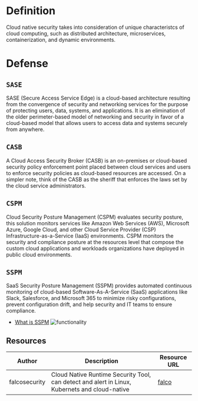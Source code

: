 # Definition
 Cloud native security takes into consideration of unique characteristcs of cloud computing, such as distributed architecture, microservices, containerization, and dynamic environments.

# Defense
## `SASE`
  SASE (Secure Access Service Edge) is a cloud-based architecture resulting from the convergence of security and networking services for the purpose of protecting users, data, systems, and applications. It is an elimination of the older perimeter-based model of networking and security in favor of a cloud-based model that allows users to access data and systems securely from anywhere.


## `CASB`
  A Cloud Access Security Broker (CASB) is an on-premises or cloud-based security policy enforcement point placed between cloud services and users to enforce security policies as cloud-based resources are accessed. On a simpler note, think of the CASB as the sheriff that enforces the laws set by the cloud service administrators.

## `CSPM`
   Cloud Security Posture Management (CSPM) evaluates security posture, this solution monitors services like Amazon Web Services (AWS), Microsoft Azure, Google Cloud, and other Cloud Service Provider (CSP) Infrastructure-as-a-Service (IaaS) environments. CSPM monitors the security and compliance posture at the resources level that compose the custom cloud applications and workloads organizations have deployed in public cloud environments.

## `SSPM`
  SaaS Security Posture Management (SSPM) provides automated continuous monitoring of cloud-based Software-As-A-Service (SaaS) applications like Slack, Salesforce, and Microsoft 365 to minimize risky configurations, prevent configuration drift, and help security and IT teams to ensure compliance.
- [What is SSPM](https://www.netskope.com/security-defined/what-is-sspm)
![functionality](https://www.netskope.com/wp-content/uploads/2021/09/SSPM-Key-functionality.jpg)

## Resources
| Author | Description | Resource URL |
| --- | --- | --- |
| falcosecurity | Cloud Native Runtime Security Tool, can detect and alert in Linux, Kubernets and cloud-native | [falco](https://github.com/falcosecurity/falco) |
